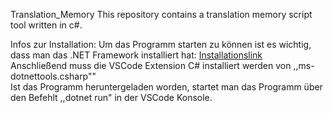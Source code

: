 Translation_Memory
This repository contains a translation memory script tool written in c#.

Infos zur Installation:
Um das Programm starten zu können ist es wichtig, dass man das .NET Framework installiert hat:
[Installationslink](https://dotnet.microsoft.com/download/dotnet-core/thank-you/sdk-3.1.406-windows-x64-installer)
<br>
Anschließend muss die VSCode Extension C# installiert werden von ,,ms-dotnettools.csharp""
<br>
Ist das Programm heruntergeladen worden, startet man das Programm über den Befehlt ,,dotnet run" in der VSCode Konsole.